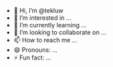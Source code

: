 - 👋 Hi, I’m @tekluw
- 👀 I’m interested in ...
- 🌱 I’m currently learning ...
- 💞️ I’m looking to collaborate on ...
- 📫 How to reach me ...
- 😄 Pronouns: ...
- ⚡ Fun fact: ...

<!---
tekluw/tekluw is a ✨ special ✨ repository because its `README.md` (this file) appears on your GitHub profile.
You can click the Preview link to take a look at your changes.
--->
